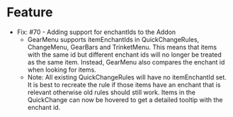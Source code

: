 # Feature

* Fix: #70 - Adding support for enchantIds to the Addon
  * GearMenu supports itemEnchantIds in QuickChangeRules, ChangeMenu, GearBars and TrinketMenu. This means that items with the same id but different enchant ids will no longer be treated as the same item. Instead, GearMenu also compares the enchant id when looking for items.
  * Note: All existing QuickChangeRules will have no itemEnchantId set. It is best to recreate the rule if those items have an enchant that is relevant otherwise old rules should still work. Items in the QuickChange can now be hovered to get a detailed tooltip with the enchant id.
